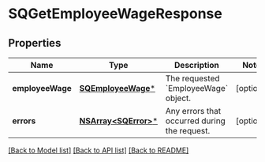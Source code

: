 # SQGetEmployeeWageResponse

## Properties
Name | Type | Description | Notes
------------ | ------------- | ------------- | -------------
**employeeWage** | [**SQEmployeeWage***](SQEmployeeWage.md) | The requested &#x60;EmployeeWage&#x60; object. | [optional] 
**errors** | [**NSArray&lt;SQError&gt;***](SQError.md) | Any errors that occurred during the request. | [optional] 

[[Back to Model list]](../README.md#documentation-for-models) [[Back to API list]](../README.md#documentation-for-api-endpoints) [[Back to README]](../README.md)


